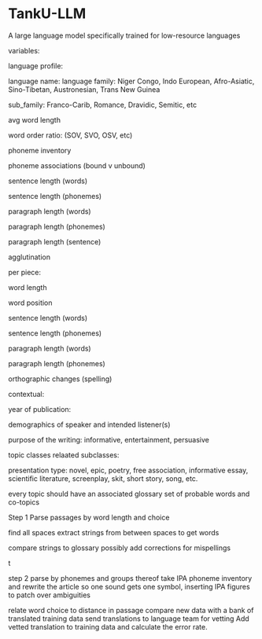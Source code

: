 # TankU-LLM
A large language model specifically trained for low-resource languages



variables:

language profile:

language name:
language family: Niger Congo, Indo European, Afro-Asiatic, Sino-Tibetan, Austronesian, Trans New Guinea

sub_family: Franco-Carib, Romance, Dravidic, Semitic, etc  

avg word length

word order ratio: (SOV, SVO, OSV, etc)

phoneme inventory

phoneme associations (bound v unbound)

sentence length (words)

sentence length (phonemes)

paragraph length (words)

paragraph length (phonemes)

paragraph length (sentence)

agglutination

per piece:



word length

word position

sentence length (words)

sentence length (phonemes)

paragraph length (words)

paragraph length (phonemes)

orthographic changes (spelling)

contextual:



year of publication:

demographics of speaker and intended listener(s)

purpose of the writing: informative, entertainment, persuasive

topic classes relaated subclasses:

presentation type: novel, epic, poetry, free association, informative essay, scientific literature, screenplay, skit, short story, song, etc.



every topic should have an associated glossary set of probable words and co-topics

Step 1 
Parse passages by word length and choice

find all spaces
extract strings from between spaces to get words

compare strings to glossary
possibly add corrections for mispellings

t


step 2
parse by phonemes and groups thereof
take IPA phoneme inventory and rewrite the article so one sound gets one symbol, inserting IPA figures to patch over ambiguities



relate word choice to distance in passage
compare new data with a bank of translated training data
send translations to language team for vetting
Add vetted translation to training data and calculate the error rate.
